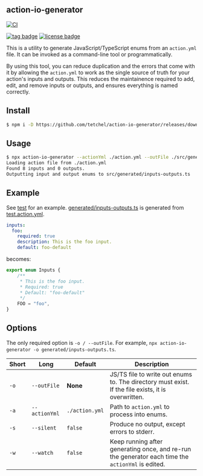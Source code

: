 ## action-io-generator

[![CI](https://github.com/tetchel/action-io-generator/workflows/CI/badge.svg)](https://github.com/tetchel/action-io-generator/actions?query=workflow%3ACI)

[![tag badge](https://img.shields.io/github/v/tag/tetchel/action-io-generator)](https://github.com/tetchel/action-io-generator/tags)
[![license badge](https://img.shields.io/github/license/tetchel/action-io-generator)](./LICENSE)

This is a utility to generate JavaScript/TypeScript enums from an `action.yml` file. It can be invoked as a command-line tool or programmatically.

By using this tool, you can reduce duplication and the errors that come with it by allowing the `action.yml` to work as the single source of truth for your action's inputs and outputs. This reduces the maintainence required to add, edit, and remove inputs or outputs, and ensures everything is named correctly.

## Install

```bash
$ npm i -D https://github.com/tetchel/action-io-generator/releases/download/v0.3.0/action-io-generator-v0.3.0.tar.gz
```

## Usage
```bash
$ npx action-io-generator --actionYml ./action.yml --outFile ./src/generated/inputs-outputs.ts
Loading action file from ./action.yml
Found 8 inputs and 0 outputs.
Outputting input and output enums to src/generated/inputs-outputs.ts
```

## Example
See [test](./test) for an example. [generated/inputs-outputs.ts](./test/generated/inputs-outputs.ts) is generated from [test.action.yml](/test/test.action.yml).

```yaml
inputs:
  foo:
    required: true
    description: This is the foo input.
    default: foo-default
```

becomes:

```js
export enum Inputs {
    /**
     * This is the foo input.
     * Required: true
     * Default: "foo-default"
     */
    FOO = "foo",
}
```

## Options
The only required option is `-o / --outFile`. For example, `npx action-io-generator -o generated/inputs-outputs.ts`.

| Short | Long | Default | Description |
| ----  | ---- | ------- | ----------- |
| `-o`  | `--outFile` | **None** | JS/TS file to write out enums to. The directory must exist. If the file exists, it is overwritten. |
| `-a`  | `--actionYml` | `./action.yml` | Path to `action.yml` to process into enums. |
| `-s`  | `--silent` | `false` | Produce no output, except errors to stderr. |
| `-w`  | `--watch` | `false` | Keep running after generating once, and re-run the generator each time the `actionYml` is edited. |
